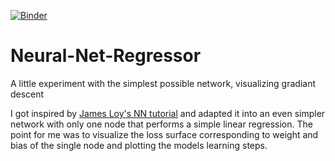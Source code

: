 [![Binder](https://mybinder.org/badge_logo.svg)](https://mybinder.org/v2/gh/bimtauer/Neural-Net-Regressor/master?filepath=%2FNN_regressor.ipynb)

# Neural-Net-Regressor
A little experiment with the simplest possible network, visualizing gradiant descent

I got inspired by [James Loy's NN tutorial](https://towardsdatascience.com/how-to-build-your-own-neural-network-from-scratch-in-python-68998a08e4f6) and adapted it into an even simpler network with only one node that performs a simple linear regression. 
The point for me was to visualize the loss surface corresponding to weight and bias of the single node and plotting the models learning steps. 
